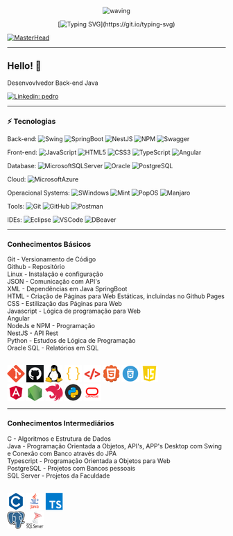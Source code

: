 <div align="center" > 

![waving](https://capsule-render.vercel.app/api?type=waving&height=90&color=gradient)
 
[![Typing SVG](https://readme-typing-svg.herokuapp.com?font=Mouse+Memoirs&size=65&pause=500&color=0711FF&vCenter=true&width=600&height=70&lines=OLÁ+VISITANTE!;EU+SOU+O+PEDRO!;UM+PROGRAMADOR...;BACK-END!)](https://git.io/typing-svg)
</div>

[![MasterHead](./MIDIAS/MIDIA_1.gif)](https://github.com/VILHALVA?tab=repositories&q=+topic:CURSO)

____

## Hello! 👋

Desenvovlvedor Back-end Java

[![Linkedin: pedro](https://img.shields.io/badge/-Linkedin-blue?style=flat-square&logo=Linkedin&logoColor=white&link=https://www.linkedin.com/in/pedro-henrique-matos-b10712215/)](https://www.linkedin.com/in/pedro-henrique-matos-b10712215/)

____

### ⚡ Tecnologias

Back-end: 
![Swing](https://img.shields.io/badge/Java-gray?style=flat-square&logo=smashingmagazine&logoColor=white&label=Swing&labelColor=%231B6AC6)
![SpringBoot](https://img.shields.io/badge/Java-gray?style=flat-square&logo=spring%20boot&logoColor=white&label=Spring%20Boot&labelColor=%236DB33F)
![NestJS](https://img.shields.io/badge/NodeJS-gray?style=flat-square&logo=nestjs&logoColor=white&label=NestJS&labelColor=E0234E)
![NPM](https://img.shields.io/badge/NPM-%23CB3837?style=flat-square&logo=npm&logoColor=white)
![Swagger](https://img.shields.io/badge/Swagger-%2385EA2D?style=flat-square&logo=swagger&logoColor=black)
<!-- ![NPM](https://img.shields.io/badge/NodeJS-grey?style=flat-square&logo=npm&logoColor=white&label=npm&labelColor=%23CB3837) -->

Front-end:
![JavaScript](https://img.shields.io/badge/Javascript-%23F7DF1E?style=flat-square&logo=javascript&logoColor=black)
![HTML5](https://img.shields.io/badge/-HTML5-E34F26?style=flat-square&logo=html5&logoColor=white)
![CSS3](https://img.shields.io/badge/-CSS3-1572B6?style=flat-square&logo=css3)
![TypeScript](https://img.shields.io/badge/-TypeScript-007ACC?style=flat-square&logo=typescript&logoColor=white)
![Angular](https://img.shields.io/badge/-Angular-DD0031?style=flat-square&logo=angular)

Database:
![MicrosoftSQLServer](https://img.shields.io/badge/SQL-gray?style=flat-square&logo=microsoftsqlserver&logoColor=white&label=SQLServer&labelColor=%23CC2927)
![Oracle](https://img.shields.io/badge/SQL-gray?style=flat-square&logo=oracle&logoColor=white&label=Oracle&labelColor=%23F80000)
![PostgreSQL](https://img.shields.io/badge/SQL-gray?style=flat-square&logo=postgresql&logoColor=white&label=PostgreSQL&labelColor=%234169E1)

Cloud:
![MicrosoftAzure](https://img.shields.io/badge/Microsoft%20Azure-0089D6?style=flat-square&logo=microsoft-azure&logoColor=white)

Operacional Systems:
![SWindows](https://img.shields.io/badge/Windows-gray?style=flat-square&logo=windowsxp&logoColor=white&label=Windows%2010&labelColor=%230078D4)
![Mint](https://img.shields.io/badge/Linux-gray?style=flat-square&logo=linuxmint&logoColor=white&label=Mint&labelColor=%2387CF3E)
![PopOS](https://img.shields.io/badge/Linux-gray?style=flat-square&logo=popos&logoColor=white&label=PopOS!&labelColor=%2348B9C7)
![Manjaro](https://img.shields.io/badge/Linux-gray?style=flat-square&logo=manjaro&logoColor=white&label=Manjaro&labelColor=%2335BF5C)

Tools:
![Git](https://img.shields.io/badge/-Git-black?style=flat-square&logo=git)
![GitHub](https://img.shields.io/badge/-GitHub-181717?style=flat-square&logo=github)
![Postman](https://img.shields.io/badge/Postman-%23FF6C37?style=flat-square&logo=postman&logoColor=black)
<!-- ![Docker](https://img.shields.io/badge/-Docker-2496ED?style=flat-square&logo=docker&logoColor=white) -->

IDEs:
![Eclipse](https://img.shields.io/badge/-Eclipse-2C2255?style=flat-square&logo=eclipse&logoColor=white)
![VSCode](https://img.shields.io/badge/-VSCode-007ACC?style=flat-square&logo=visual-studio-code&logoColor=white)
![DBeaver](https://img.shields.io/badge/DBeaver-%23382923?style=flat-square&logo=sqlite&logoColor=white)
<!-- ![IntelliJ](https://img.shields.io/badge/-IntelliJ%20IDEA-black?style=flat-square&logo=intellij-idea&logoColor=white) -->

____

### Conhecimentos Básicos
<p>
Git - Versionamento de Código <br>
Github - Repositório <br>
Linux - Instalação e configuração <br>
JSON - Comunicação com API's <br>
XML - Dependências em Java SpringBoot <br>
HTML - Criação de Páginas para Web Estáticas, incluindas no Github Pages <br>
CSS - Estilização das Páginas para Web <br>
Javascript - Lógica de programação para Web <br>
Angular <br>
NodeJs e NPM - Programação <br>
NestJS - API Rest <br>
Python - Estudos de Lógica de Programação <br>
Oracle SQL - Relatórios em SQL 
</p> <br>
<div>
<img src="FOTOS/GIT.png" alt="GIT" width="40" height="40">
<img src="FOTOS/GITHUB_02.png" alt="GITHUB" width="40" height="40">
<img src="FOTOS/LINUX_02.png" alt="LINUX" width="40" height="40">
<img src="FOTOS/JSON.png" alt="JSON" width="40" height="40">
<img src="FOTOS/XML.png" alt="XML" width="40" height="40">
<img src="FOTOS/HTML.png" alt="HTML" width="40" height="40">
<img src="FOTOS/CSS.png" alt="CSS" width="40" height="40">
<img src="FOTOS/JAVASCRIPT.png" alt="JAVASCRIPT" width="40" height="40">
</div>
<div>
<img src="FOTOS/ANGULAR.png" alt="ANGULAR" width="40" height="40">
<img src="FOTOS/NODEJS.png" alt="NODEJS" width="40" height="40">
<img src="FOTOS/NESTJS.png" alt="NESTJS" width="40" height="40">
<img src="FOTOS/PYTHON.png" alt="PYTHON" width="40" height="40">
<img src="FOTOS/ORACLE.png" alt="ORACLE" width="40" height="40">
</div>

____

### Conhecimentos Intermediários
<p>C - Algoritmos e Estrutura de Dados <br>
Java - Programação Orientada a Objetos, API's, APP's Desktop com Swing e Conexão com Banco através do JPA <br> 
Typescript - Programação Orientada a Objetos para Web <br> 
PostgreSQL - Projetos com Bancos pessoais <br> 
SQL Server - Projetos da Faculdade 
</p> <br>
<div>
<img src="FOTOS/C.png" alt="C" width="40" height="40">
<img src="FOTOS/JAVA.png" alt="JAVA" width="40" height="40">
<img src="FOTOS/TYPESCRIPT.png" alt="TYPESCRIPT" width="40" height="40">
</div>
<div>
<img src="FOTOS/POSTGRESQL.png" alt="POSTGRESQL" width="40" height="40">
<img src="FOTOS/SQLSERVER.png" alt="SQLSERVER" width="40" height="40">
</div>